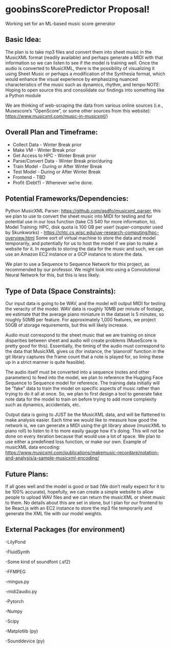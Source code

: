 # goobinsScorePredictor Proposal!
Working set for an ML-based music score generator

## Basic Idea:
The plan is to take mp3 files and convert them into sheet music in the MusicXML format (readily available) and perhaps generate a MIDI with that information so we can listen to see if the model is training well.
Once the audio is converted to MusicXML, there is the possibility of visualizing it using Sheet Music or perhaps a modification of the Synthesia format, which would enhance the visual experience by emphasizing nuanced characteristics of the music such as dynamics, rhythm, and tempo
NOTE: Hoping to open source this and consolidate our findings into something like a Python module

We are thinking of web-scraping the data from various online sources (i.e., Musescore’s “OpenScore”, or some other sources from this website): https://www.musicxml.com/music-in-musicxml/)

## Overall Plan and Timeframe:
- Collect Data - Winter Break prior
- Make VM - Winter Break prior
- Get Access to HPC - Winter Break prior
- Parse/Convert Data - Winter Break prior/during
- Train Model - During or After Winter Break
- Test Model - During or After Winter Break
- Frontend - TBD
- Profit (Debt?) - Whenever we’re done.

## Potential Frameworks/Dependencies:
Python MusicXML Parser: https://github.com/qsdfo/musicxml_parser, this we plan to use to convert the sheet music into MIDI for testing and for potential use in our loss function (take CS 540 for more information, lo).
Model Training: HPC, disk quota is 100 GB per user! (super-computer used by Skunkworks) - https://chtc.cs.wisc.edu/uw-research-computing/hpc-overview.html 
Some sort of virtual machine to store the data and model temporarily, and potentially for us to host the model if we plan to make a website for it. In regards to storing the data for the music and such, we can use an Amazon EC2 instance or a GCP instance to store the data.

We plan to use a Sequence to Sequence Network for this project, as recommended by our professor. We might look into using a Convolutional Neural Network for this, but this is less likely.

## Type of Data (Space Constraints):
Our input data is going to be WAV, and the model will output MIDI for testing the veracity of the model.
WAV data is roughly 10MB per minute of footage, we estimate that the average piano miniature in the dataset is 5 minutes, so roughly 50MB per feature.  For approximately 1,000 features, we project 50GB of storage requirements, but this will likely increase.

Audio must correspond to the sheet music that we are training on since disparities between sheet and audio will create problems (MuseScore is pretty good for this).  Essentially, the timing of the audio must correspond to the data that MusicXML gives us (for instance, the ‘pianoroll’ function in the git library captures the frame count that a note is played for, so lining these up in a strict manner is quite feasible).

The audio itself must be converted into a sequence (notes and other parameters) to feed into the model, we plan to reference the Hugging Face Sequence to Sequence model for reference. The training data initially will be "fake" data to train the model on specific aspects of music rather than trying to do it all at once. So, we plan to first design a tool to generate fake note data for the model to train on before trying to add more complexity such as dynamics, accidentals, etc.

Output data is going to JUST be the MusicXML data, and will be flattened to make analysis easier. Each time we would like to measure how good the network is, we can generate a MIDI using the git library above (musicXML to piano roll) to listen to it to more easily gauge how it's doing. This will not be done on every iteration because that would use a lot of space. We plan to use either a predefined loss function, or make our own.
Example of musicXML data encoding: https://www.musicxml.com/publications/makemusic-recordare/notation-and-analysis/a-sample-musicxml-encoding/ 

## Future Plans:
If all goes well and the model is good or bad (We don’t really expect for it to be 100% accurate), hopefully, we can create a simple website to allow people to upload WAV files and we can return the musicXML or sheet music to them. No details about this are set in stone, but I plan for our frontend to be React.js with an EC2 instance to store the mp3 file temporarily and generate the XML file with our model weights. 

## External Packages (for environment)
-LilyPond

-FluidSynth

-Some kind of soundfont (.sf2)

-FFMPEG

-mingus.py

-midi2audio.py

-Pytorch

-Numpy

-Scipy

-Matplotlib (py)

-Sounddevice (py)

